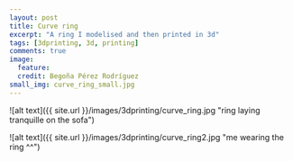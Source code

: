 ```yaml
---
layout: post
title: Curve ring
excerpt: "A ring I modelised and then printed in 3d"
tags: [3dprinting, 3d, printing]
comments: true
image:
  feature:
  credit: Begoña Pérez Rodríguez
small_img: curve_ring_small.jpg  
---
```


![alt text]({{ site.url }}/images/3dprinting/curve_ring.jpg "ring laying tranquille on the sofa")

![alt text]({{ site.url }}/images/3dprinting/curve_ring2.jpg "me wearing the ring ^^")

